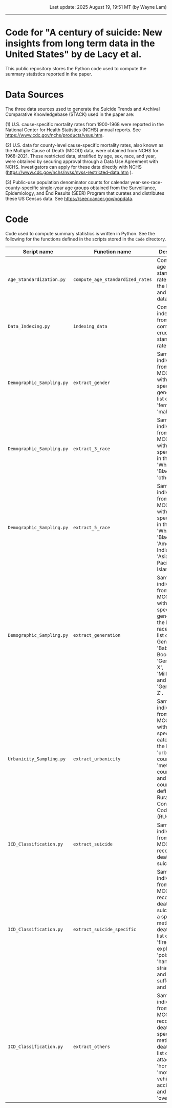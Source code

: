 <div align="right">
  Last update: 2025 August 19, 19:51 MT (by Wayne Lam)
</div>
<hr>

# Code for "A century of suicide: New insights from long term data in the United States" by de Lacy et al.

This public repository stores the Python code used to compute the summary statistics reported in the paper. 

# Data Sources

The three data sources used to generate the Suicide Trends and Archival Comparative Knowledgebase (STACK) used in the paper are:

(1) U.S. cause-specific mortality rates from 1900-1968 were reported in the National Center for Health Statistics (NCHS) annual reports. See https://www.cdc.gov/nchs/products/vsus.htm. 

(2) U.S. data for county-level cause-specific mortality rates, also known as the Multiple Cause of Death (MCOD) data, were obtained from NCHS for 1968-2021. These restricted data, stratified by age, sex, race, and year, were obtained by securing approval through a Data Use Agreement with NCHS. Investigators can apply for these data directly with NCHS (https://www.cdc.gov/nchs/nvss/nvss-restricted-data.htm ).

(3) Public-use population denominator counts for calendar year-sex-race-county-specific single-year age groups obtained from the Surveillance, Epidemiology, and End Results (SEER) Program that curates and distributes these US Census data. See https://seer.cancer.gov/popdata.

# Code

Code used to compute summary statistics is written in Python. See the following for the functions defined in the scripts stored in the `Code` directory.

|Script name|Function name|Description|
|---|---|---|
|`Age_Standardization.py`|`compute_age_standardized_rates`|Compute age-standardized rates from the MCOD and SEER data.|
|`Data_Indexing.py`|`indexing_data`|Compute indexed rates from pre-computed crude/age-standardized rates.|
|`Demographic_Sampling.py`|`extract_gender`|Sample individuals from the MCOD data with a specific gender in the list of 'female' and 'male'.|
|`Demographic_Sampling.py`|`extract_3_race`|Sample individuals from the MCOD data with a specific race in the list of 'White', 'Black', and 'others'.|
|`Demographic_Sampling.py`|`extract_5_race`|Sample individuals from the MCOD data with a specific race in the list of 'White', 'Black', 'American Indian', and 'Asian or Pacific Islander'.|
|`Demographic_Sampling.py`|`extract_generation`|Sample individuals from the MCOD data with a specific generation in the list of race in the list of 'Silent Generation', 'Baby Boomers', 'Generation X', 'Millennials', and 'Generation Z'.|
|`Urbanicity_Sampling.py`|`extract_urbanicity`|Sample individuals from the MCOD data with a specific category in the list of 'urban counties', 'metro counties', and 'rural counties', defined by Rural-Urban Continuum Codes (RUCC).|
|`ICD_Classification.py`|`extract_suicide`|Sample individuals from the MCOD data recorded as death by suicide.|
|`ICD_Classification.py`|`extract_suicide_specific`|Sample individuals from the MCOD data recorded as death by suicide with a specific method of death in the list of 'firearms and explosives', 'poisoning', 'hanging, strangulation, and suffocation', and 'others'.|
|`ICD_Classification.py`|`extract_others`|Sample individuals from the MCOD data recorded as death by a specific method of death in the list of 'heart attack', 'homicide', 'motor vehicle accident', and 'overdose'.|
